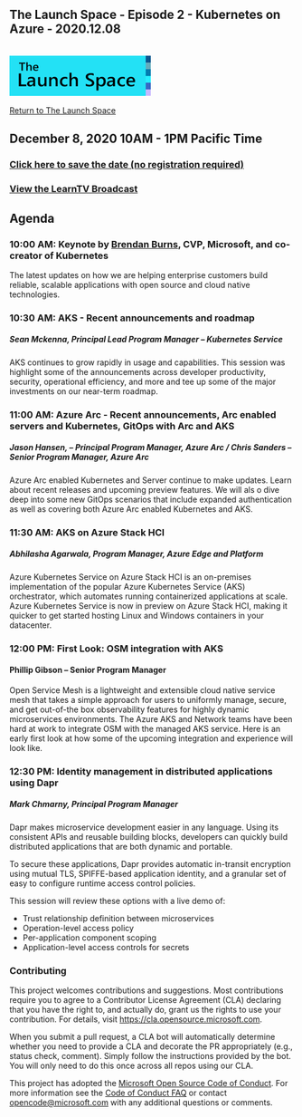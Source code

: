 
## The Launch Space - Episode 2 - Kubernetes on Azure - 2020.12.08
<br/>
<img src="../media/LaunchSpace_Logo-Large_github.png" ant="launchspace logo" title="The Launch Space" width="250">



[Return to The Launch Space](../README.md)
<br/>

## December 8, 2020 10AM - 1PM Pacific Time

### [Click here to save the date (no registration required)](https://1drv.ms/u/s!ApsEddgtzel7oZN6bNba00pE4ITsIQ?e=muh2yk) 
### [View the LearnTV Broadcast](http://aka.ms/learntv)  



## Agenda 

### 10:00 AM: Keynote by [Brendan Burns](https://www.linkedin.com/in/brendan-burns-487aa590/), CVP, Microsoft, and co-creator of Kubernetes
The latest updates on how we are helping enterprise customers build reliable, scalable applications with open source and cloud native technologies.

### 10:30 AM: AKS - Recent announcements and roadmap	
##### Sean Mckenna, Principal Lead Program Manager – Kubernetes Service 

AKS continues to grow rapidly in usage and capabilities. This session was highlight some of the announcements across developer productivity, security, operational efficiency, and more and tee up some of the major investments on our near-term roadmap.	

### 11:00 AM: Azure Arc - Recent announcements, Arc enabled servers and Kubernetes, GitOps with Arc and AKS	
##### Jason Hansen, – Principal Program Manager, Azure Arc / Chris Sanders – Senior Program Manager, Azure Arc
Azure Arc enabled Kubernetes and Server continue to make updates. Learn about recent releases and upcoming preview features. We will als
o dive deep into some new GitOps scenarios that include expanded authentication as well as covering both Azure Arc enabled Kubernetes and AKS.	

### 11:30 AM: AKS on Azure Stack HCI
##### Abhilasha Agarwala, Program Manager, Azure Edge and Platform
Azure Kubernetes Service on Azure Stack HCI is an on-premises implementation of the popular Azure Kubernetes Service (AKS) orchestrator, which automates running containerized applications at scale. Azure Kubernetes Service is now in preview on Azure Stack HCI, making it quicker to get started hosting Linux and Windows containers in your datacenter.	

### 12:00 PM: First Look: OSM integration with AKS
#### Phillip Gibson – Senior Program Manager
Open Service Mesh is a lightweight and extensible cloud native service mesh that takes a simple approach for users to uniformly manage, secure, and get out-of-the box observability features for highly dynamic microservices environments. The Azure AKS and Network teams have been hard at work to integrate OSM with the managed AKS service. Here is an early first look at how some of the upcoming integration and experience will look like.

### 12:30 PM: Identity management in distributed applications using Dapr 	
##### Mark Chmarny, Principal Program Manager

Dapr makes microservice development easier in any language. Using its consistent APIs and reusable building blocks, developers can quickly build distributed applications that are both dynamic and portable. 
 
To secure these applications, Dapr provides automatic in-transit encryption using mutual TLS, SPIFFE-based application identity, and a granular set of easy to configure runtime access control policies.  
 
This session will review these options with a live demo of: 
 
- Trust relationship definition between microservices 
- Operation-level access policy  
- Per-application component scoping  
- Application-level access controls for secrets 


### Contributing

This project welcomes contributions and suggestions.  Most contributions require you to agree to a
Contributor License Agreement (CLA) declaring that you have the right to, and actually do, grant us
the rights to use your contribution. For details, visit https://cla.opensource.microsoft.com.

When you submit a pull request, a CLA bot will automatically determine whether you need to provide
a CLA and decorate the PR appropriately (e.g., status check, comment). Simply follow the instructions
provided by the bot. You will only need to do this once across all repos using our CLA.

This project has adopted the [Microsoft Open Source Code of Conduct](https://opensource.microsoft.com/codeofconduct/).
For more information see the [Code of Conduct FAQ](https://opensource.microsoft.com/codeofconduct/faq/) or
contact [opencode@microsoft.com](mailto:opencode@microsoft.com) with any additional questions or comments.
